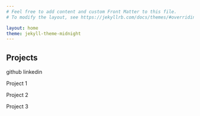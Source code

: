 ```yaml
---
# Feel free to add content and custom Front Matter to this file.
# To modify the layout, see https://jekyllrb.com/docs/themes/#overriding-theme-defaults

layout: home
theme: jekyll-theme-midnight
---
```


## Projects


github linkedin



Project 1

Project 2 

Project 3

